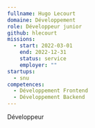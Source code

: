 ```yaml
---
fullname: Hugo Lecourt
domaine: Développement
role: Développeur junior
github: hlecourt
missions:
  - start: 2022-03-01
    end: 2022-12-31
    status: service
    employer: ""
startups:
  - snu
competences:
  - Développement Frontend
  - Développement Backend
---
```

Développeur